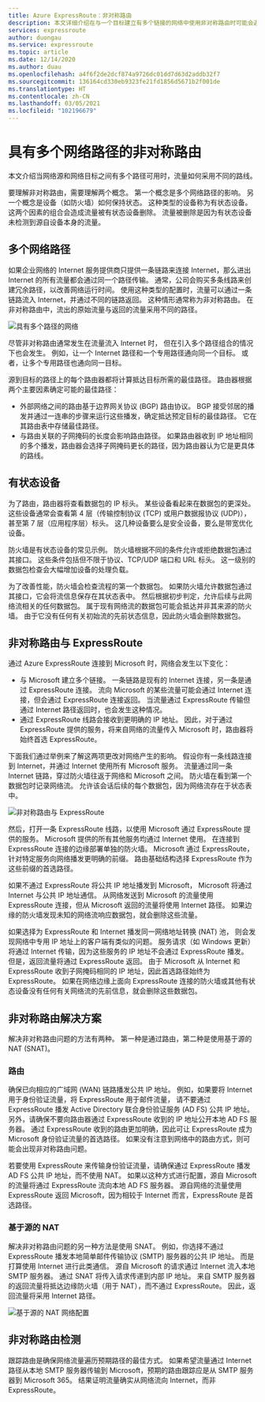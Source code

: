 ```yaml
---
title: Azure ExpressRoute：非对称路由
description: 本文详细介绍在与一个目标建立有多个链接的网络中使用非对称路由时可能会遇到的问题。
services: expressroute
author: duongau
ms.service: expressroute
ms.topic: article
ms.date: 12/14/2020
ms.author: duau
ms.openlocfilehash: a4f6f2de2dcf874a9726dc01dd7d63d2addb32f7
ms.sourcegitcommit: 136164cd330eb9323fe21fd1856d5671b2f001de
ms.translationtype: HT
ms.contentlocale: zh-CN
ms.lasthandoff: 03/05/2021
ms.locfileid: "102196679"
---
```

# <a name="asymmetric-routing-with-multiple-network-paths"></a>具有多个网络路径的非对称路由
本文介绍当网络源和网络目标之间有多个路径可用时，流量如何采用不同的路线。

要理解非对称路由，需要理解两个概念。 第一个概念是多个网络路径的影响。 另一个概念是设备（如防火墙）如何保持状态。 这种类型的设备称为有状态设备。 这两个因素的组合会造成流量被有状态设备删除。  流量被删除是因为有状态设备未检测到源自设备本身的流量。

## <a name="multiple-network-paths"></a>多个网络路径
如果企业网络的 Internet 服务提供商只提供一条链路来连接 Internet，那么进出 Internet 的所有流量都会通过同一个路径传输。 通常，公司会购买多条线路来创建冗余路径，以改善网络运行时间。 使用这种类型的配置时，流量可以通过一条链路流入 Internet，并通过不同的链路返回。 这种情形通常称为非对称路由。 在非对称路由中，流出的原始流量与返回的流量采用不同的路径。

![具有多个路径的网络](./media/expressroute-asymmetric-routing/AsymmetricRouting3.png)

尽管非对称路由通常发生在流量流入 Internet 时， 但在引入多个路径组合的情况下也会发生。 例如，让一个 Internet 路径和一个专用路径通向同一个目标。 或者，让多个专用路径也通向同一目标。

源到目标的路径上的每个路由器都将计算抵达目标所需的最佳路径。 路由器根据两个主要因素确定可能的最佳路径：

* 外部网络之间的路由基于边界网关协议 (BGP) 路由协议。 BGP 接受邻居的播发并通过一连串的步骤来运行这些播发，确定抵达预定目标的最佳路径。 它在其路由表中存储最佳路径。
* 与路由关联的子网掩码的长度会影响路由路径。 如果路由器收到 IP 地址相同的多个播发，路由器会选择子网掩码更长的路径，因为路由器认为它是更具体的路线。

## <a name="stateful-devices"></a>有状态设备
为了路由，路由器将查看数据包的 IP 标头。 某些设备看起来在数据包的更深处。 这些设备通常会查看第 4 层（传输控制协议 (TCP) 或用户数据报协议 (UDP)），甚至第 7 层（应用程序层）标头。 这几种设备要么是安全设备，要么是带宽优化设备。 

防火墙是有状态设备的常见示例。 防火墙根据不同的条件允许或拒绝数据包通过其接口。 这些条件包括但不限于协议、TCP/UDP 端口和 URL 标头。 这一级别的数据包检查会大幅增加设备的处理负载。 

为了改善性能，防火墙会检查流程的第一个数据包。 如果防火墙允许数据包通过其接口，它会将流信息保存在其状态表中。 然后根据初步判定，允许后续与此网络流相关的任何数据包。 属于现有网络流的数据包可能会抵达并非其来源的防火墙。 由于它没有任何有关初始流的先前状态信息，因此防火墙会删除数据包。

## <a name="asymmetric-routing-with-expressroute"></a>非对称路由与 ExpressRoute
通过 Azure ExpressRoute 连接到 Microsoft 时，网络会发生以下变化：

* 与 Microsoft 建立多个链接。 一条链路是现有的 Internet 连接，另一条是通过 ExpressRoute 连接。 流向 Microsoft 的某些流量可能会通过 Internet 连接，但会通过 ExpressRoute 连接返回。 当流量通过 ExpressRoute 传输但通过 Internet 路径返回时，也会发生这种情况。
* 通过 ExpressRoute 线路会接收到更明确的 IP 地址。 因此，对于通过 ExpressRoute 提供的服务，将来自网络的流量传入 Microsoft 时，路由器将始终首选 ExpressRoute。

下面我们通过举例来了解这两项更改对网络产生的影响。 假设你有一条线路连接到 Internet，并通过 Internet 使用所有 Microsoft 服务。 流量通过同一条 Internet 链路，穿过防火墙往返于网络和 Microsoft 之间。 防火墙在看到第一个数据包时记录网络流。 允许该会话后续的每个数据包，因为网络流存在于状态表中。

![非对称路由与 ExpressRoute](./media/expressroute-asymmetric-routing/AsymmetricRouting1.png)

然后，打开一条 ExpressRoute 线路，以使用 Microsoft 通过 ExpressRoute 提供的服务。 Microsoft 提供的所有其他服务均通过 Internet 使用。 在连接到 ExpressRoute 连接的边缘部署单独的防火墙。 Microsoft 通过 ExpressRoute，针对特定服务向网络播发更明确的前缀。 路由基础结构选择 ExpressRoute 作为这些前缀的首选路径。 

如果不通过 ExpressRoute 将公共 IP 地址播发到 Microsoft， Microsoft 将通过 Internet 与公共 IP 地址通信。 从网络发送到 Microsoft 的流量使用 ExpressRoute 连接，但从 Microsoft 返回的流量将使用 Internet 路径。 如果边缘的防火墙发现未知的网络流响应数据包，就会删除这些流量。

如果选择为 ExpressRoute 和 Internet 播发同一网络地址转换 (NAT) 池， 则会发现网络中专用 IP 地址上的客户端有类似的问题。 服务请求（如 Windows 更新）将通过 Internet 传输，因为这些服务的 IP 地址不会通过 ExpressRoute 播发。 但是，返回流量将通过 ExpressRoute 返回。 由于 Microsoft 从 Internet 和 ExpressRoute 收到子网掩码相同的 IP 地址，因此首选路径始终为 ExpressRoute。 如果在网络边缘上面向 ExpressRoute 连接的防火墙或其他有状态设备没有任何有关网络流的先前信息，就会删除这些数据包。

## <a name="asymmetric-routing-solutions"></a>非对称路由解决方案
解决非对称路由问题的方法有两种。 第一种是通过路由，第二种是使用基于源的 NAT (SNAT)。

### <a name="routing"></a>路由
确保已向相应的广域网 (WAN) 链路播发公共 IP 地址。 例如，如果要将 Internet 用于身份验证流量，将 ExpressRoute 用于邮件流量， 请不要通过 ExpressRoute 播发 Active Directory 联合身份验证服务 (AD FS) 公共 IP 地址。 另外，请确保不要向路由器通过 ExpressRoute 收到的 IP 地址公开本地 AD FS 服务器。 通过 ExpressRoute 收到的路由更加明确，因此可让 ExpressRoute 成为 Microsoft 身份验证流量的首选路径。 如果没有注意到网络中的路由方式，则可能会出现非对称路由问题。

若要使用 ExpressRoute 来传输身份验证流量，请确保通过 ExpressRoute 播发 AD FS 公共 IP 地址，而不使用 NAT。 如果以这种方式进行配置，源自 Microsoft 的流量将通过 ExpressRoute 流向本地 AD FS 服务器。 源自网络的流量使用 ExpressRoute 返回 Microsoft，因为相较于 Internet 而言，ExpressRoute 是首选路径。

### <a name="source-based-nat"></a>基于源的 NAT
解决非对称路由问题的另一种方法是使用 SNAT。 例如，你选择不通过 ExpressRoute 播发本地简单邮件传输协议 (SMTP) 服务器的公共 IP 地址。 而是打算使用 Internet 进行此类通信。 源自 Microsoft 的请求通过 Internet 流入本地 SMTP 服务器。 通过 SNAT 将传入请求传递到内部 IP 地址。 来自 SMTP 服务器的返回流量将抵达边缘防火墙（用于 NAT），而不通过 ExpressRoute。 因此，返回流量将采用 Internet 路径。

![基于源的 NAT 网络配置](./media/expressroute-asymmetric-routing/AsymmetricRouting2.png)

## <a name="asymmetric-routing-detection"></a>非对称路由检测
跟踪路由是确保网络流量遍历预期路径的最佳方式。 如果希望流量通过 Internet 路径从本地 SMTP 服务器传输到 Microsoft，预期的路由跟踪应是从 SMTP 服务器到 Microsoft 365。 结果证明流量确实从网络流向 Internet，而非 ExpressRoute。

